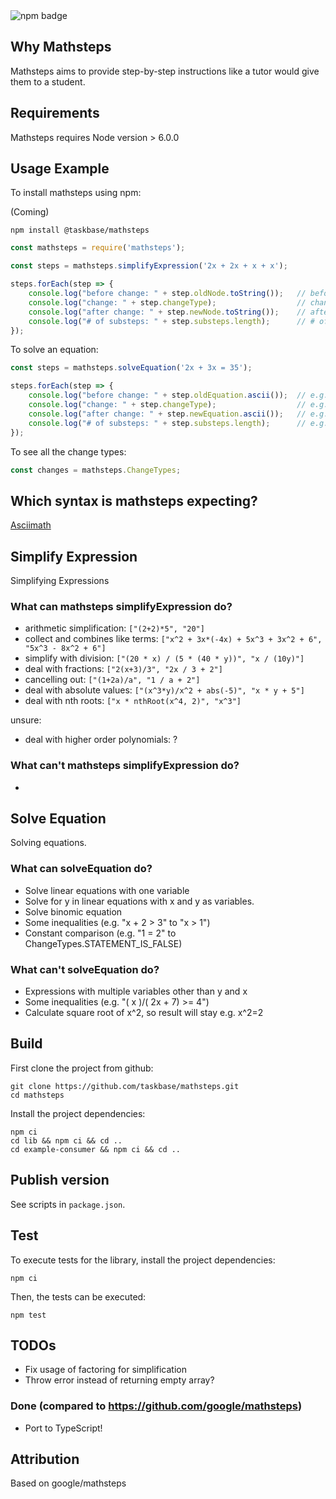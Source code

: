 <img alt="npm badge" src="https://img.shields.io/npm/v/@taskbase/mathsteps">

## Why Mathsteps
Mathsteps aims to provide step-by-step instructions like a tutor would give them to a student.

## Requirements

Mathsteps requires Node version > 6.0.0

## Usage Example

To install mathsteps using npm:

   (Coming)

    npm install @taskbase/mathsteps

```js
const mathsteps = require('mathsteps');

const steps = mathsteps.simplifyExpression('2x + 2x + x + x');

steps.forEach(step => {
	console.log("before change: " + step.oldNode.toString());   // before change: 2 x + 2 x + x + x
	console.log("change: " + step.changeType);                  // change: ADD_POLYNOMIAL_TERMS
	console.log("after change: " + step.newNode.toString());    // after change: 6 x
	console.log("# of substeps: " + step.substeps.length);      // # of substeps: 3
});
```

To solve an equation:
```js
const steps = mathsteps.solveEquation('2x + 3x = 35');

steps.forEach(step => {
    console.log("before change: " + step.oldEquation.ascii());  // e.g. before change: 2x + 3x = 35
    console.log("change: " + step.changeType);                  // e.g. change: SIMPLIFY_LEFT_SIDE
    console.log("after change: " + step.newEquation.ascii());   // e.g. after change: 5x = 35
    console.log("# of substeps: " + step.substeps.length);      // e.g. # of substeps: 2
});
```

To see all the change types:
```js
const changes = mathsteps.ChangeTypes;
```

## Which syntax is mathsteps expecting?

[Asciimath](http://asciimath.org/)





## Simplify Expression
Simplifying Expressions

### What can mathsteps simplifyExpression do?
- arithmetic simplification: `["(2+2)*5", "20"]`
- collect and combines like terms: `["x^2 + 3x*(-4x) + 5x^3 + 3x^2 + 6", "5x^3 - 8x^2 + 6"]`
- simplify with division: `["(20 * x) / (5 * (40 * y))", "x / (10y)"]`
- deal with fractions: `["2(x+3)/3", "2x / 3 + 2"]`
- cancelling out: `["(1+2a)/a", "1 / a + 2"]`
- deal with absolute values: `["(x^3*y)/x^2 + abs(-5)", "x * y + 5"]`
- deal with nth roots: `["x * nthRoot(x^4, 2)", "x^3"]`

unsure:
- deal with higher order polynomials: ?

### What can't mathsteps simplifyExpression do?
- 


## Solve Equation
Solving equations.

### What can solveEquation do?
- Solve linear equations with one variable
- Solve for y in linear equations with x and y as variables.
- Solve binomic equation
- Some inequalities (e.g. "x + 2 > 3" to "x > 1")
- Constant comparison (e.g. "1 = 2" to ChangeTypes.STATEMENT_IS_FALSE)

### What can't solveEquation do?
- Expressions with multiple variables other than y and x
- Some inequalities (e.g. "( x )/( 2x + 7) >= 4")
- Calculate square root of x^2, so result will stay e.g. x^2=2


## Build

First clone the project from github:

```
git clone https://github.com/taskbase/mathsteps.git
cd mathsteps
```

Install the project dependencies:

```
npm ci
cd lib && npm ci && cd ..
cd example-consumer && npm ci && cd ..
```

## Publish version

See scripts in `package.json`.

## Test

To execute tests for the library, install the project dependencies:

```
npm ci
```

Then, the tests can be executed:

```
npm test
```

## TODOs
- Fix usage of factoring for simplification
- Throw error instead of returning empty array?

### Done (compared to https://github.com/google/mathsteps)
- Port to TypeScript!

## Attribution
Based on google/mathsteps


